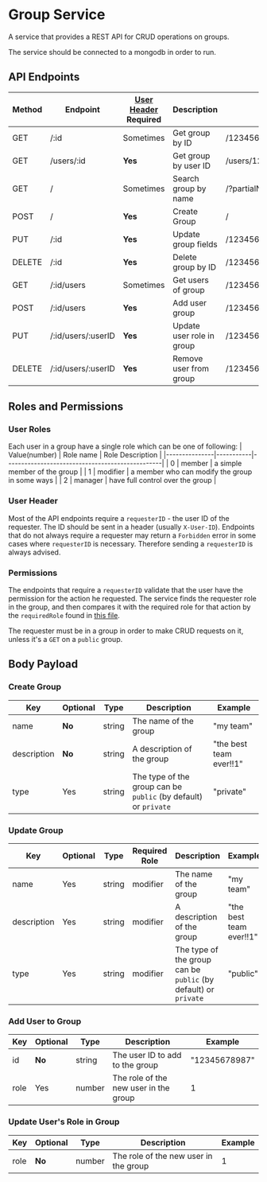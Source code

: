 # Group Service

  A service that provides a REST API for CRUD operations on groups.
  
  The service should be connected to a mongodb in order to run.

## API Endpoints
| Method 	| Endpoint            | [User Header](###user-header) Required  | Description                     | Example           	              | Reference
|---------|---------------------|-----------------------------------------|---------------------------------|--------------------------------|--------------------------
| GET     | /:id                | Sometimes | Get group by ID               | /12345678987                    |
| GET    	| /users/:id          | **Yes**   | Get group by user ID          | /users/12345678987              |
| GET     | /                   | Sometimes | Search group by name          | /?partialName=team              |
| POST    | /                   | **Yes**   | Create Group                  | /                               | [body params](###create-group)
| PUT     | /:id                | **Yes**   | Update group fields           | /12345678987                    | [body params](###update-group)
| DELETE  | /:id                | **Yes**   | Delete group by ID            | /12345678987                    |
| GET     | /:id/users          | Sometimes | Get users of group            | /12345678987/users              |
| POST    | /:id/users          | **Yes**   | Add user group                | /12345678987/users              | [body params](###add-user-to-group)
| PUT     | /:id/users/:userID  | **Yes**   | Update user role in group     | /12345678987/users/98765432123  | [body params](###update-user's-role-in-group)
| DELETE  | /:id/users/:userID  | **Yes**   | Remove user from group        | /12345678987/users/98765432123  |


## Roles and Permissions
### User Roles
Each user in a group have a single role which can be one of following:
| Value(number) | Role name | Role Description                                |
|---------------|-----------|-------------------------------------------------|
| 0             | member    | a simple member of the group                    |
| 1             | modifier  | a member who can modify the group in some ways  |
| 2             | manager   | have full control over the group                |

### User Header
Most of the API endpoints require a `requesterID` - the user ID of the requester. The ID should be sent in a header (usually `X-User-ID`).
Endpoints that do not always require a requester may return a `Forbidden` error in some cases where `requesterID` is necessary. Therefore sending a `requesterID` is always advised.

### Permissions
The endpoints that require a `requesterID` validate that the user have the permission for the action he requested. The service finds the requester role in the group, and then compares it with the required role for that action by the `requiredRole` found in [this file](src/group/user/user.role.ts).

The requester  must be in a group in order to make CRUD requests on it, unless it's a `GET` on a `public` group.

## Body Payload

### Create Group
| Key         | Optional  | Type    | Description                                                     | Example
|-------------|-----------|---------|-----------------------------------------------------------------|---------
| name        | **No**    | string  | The name of the group                                           | "my team"
| description | **No**    | string  | A description of the group                                      | "the best team ever!!1"
| type        | Yes       | string  | The type of the group can be `public` (by default) or `private` | "private"

### Update Group
| Key         | Optional  | Type    | Required Role | Description                                                     | Example
|-------------|-----------|---------|---------------|-----------------------------------------------------------------|---------
| name        | Yes       | string  | modifier      | The name of the group                                           | "my team"
| description | Yes       | string  | modifier      | A description of the group                                      | "the best team ever!!1"
| type        | Yes       | string  | modifier      | The type of the group can be `public` (by default) or `private` | "public"

### Add User to Group
| Key   | Optional  | Type    | Description                           | Example
|-------|-----------|---------|---------------------------------------|---------
| id    | **No**    | string  | The user ID to add to the group       | "12345678987"
| role  | Yes       | number  | The role of the new user in the group | 1

### Update User's Role in Group
| Key   | Optional  | Type    | Description                           | Example
|-------|-----------|---------|---------------------------------------|---------
| role  | **No**    | number  | The role of the new user in the group | 1